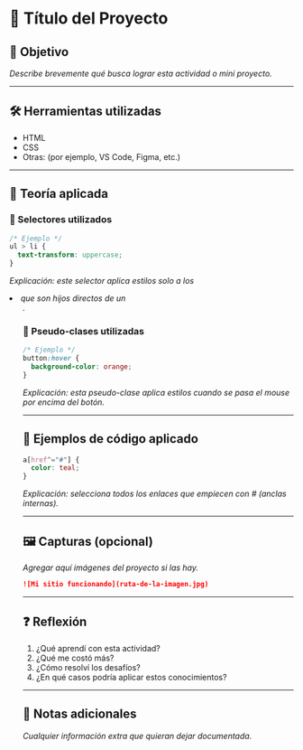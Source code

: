 # 🌟 Título del Proyecto

## 🎯 Objetivo

_Describe brevemente qué busca lograr esta actividad o mini proyecto._

---

## 🛠️ Herramientas utilizadas

- HTML
- CSS
- Otras: (por ejemplo, VS Code, Figma, etc.)

---

## 📘 Teoría aplicada

### 🔹 Selectores utilizados

```css
/* Ejemplo */
ul > li {
  text-transform: uppercase;
}
```

_Explicación: este selector aplica estilos solo a los <li> que son hijos directos de un <ul>._

### 🔹 Pseudo-clases utilizadas

```css
/* Ejemplo */
button:hover {
  background-color: orange;
}
```

_Explicación: esta pseudo-clase aplica estilos cuando se pasa el mouse por encima del botón._

---

## 🧪 Ejemplos de código aplicado

```css
a[href^="#"] {
  color: teal;
}
```

_Explicación: selecciona todos los enlaces que empiecen con # (anclas internas)._

---

## 🖼️ Capturas (opcional)

_Agregar aquí imágenes del proyecto si las hay._

```md
![Mi sitio funcionando](ruta-de-la-imagen.jpg)
```

---

## ❓ Reflexión

1. ¿Qué aprendí con esta actividad?
2. ¿Qué me costó más?
3. ¿Cómo resolví los desafíos?
4. ¿En qué casos podría aplicar estos conocimientos?

---

## 🧠 Notas adicionales

_Cualquier información extra que quieran dejar documentada._
